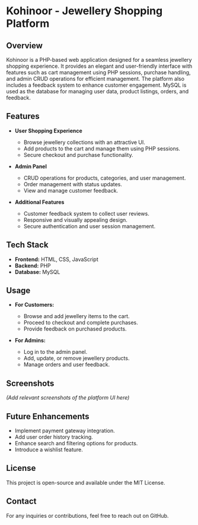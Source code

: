 # Kohinoor - Jewellery Shopping Platform

## Overview
Kohinoor is a PHP-based web application designed for a seamless jewellery shopping experience. It provides an elegant and user-friendly interface with features such as cart management using PHP sessions, purchase handling, and admin CRUD operations for efficient management. The platform also includes a feedback system to enhance customer engagement. MySQL is used as the database for managing user data, product listings, orders, and feedback.

## Features
- **User Shopping Experience**
  - Browse jewellery collections with an attractive UI.
  - Add products to the cart and manage them using PHP sessions.
  - Secure checkout and purchase functionality.
  
- **Admin Panel**
  - CRUD operations for products, categories, and user management.
  - Order management with status updates.
  - View and manage customer feedback.
  
- **Additional Features**
  - Customer feedback system to collect user reviews.
  - Responsive and visually appealing design.
  - Secure authentication and user session management.
  
## Tech Stack
- **Frontend:** HTML, CSS, JavaScript
- **Backend:** PHP
- **Database:** MySQL

## Usage
- **For Customers:**
  - Browse and add jewellery items to the cart.
  - Proceed to checkout and complete purchases.
  - Provide feedback on purchased products.
  
- **For Admins:**
  - Log in to the admin panel.
  - Add, update, or remove jewellery products.
  - Manage orders and user feedback.

## Screenshots
*(Add relevant screenshots of the platform UI here)*

## Future Enhancements
- Implement payment gateway integration.
- Add user order history tracking.
- Enhance search and filtering options for products.
- Introduce a wishlist feature.

## License
This project is open-source and available under the MIT License.

## Contact
For any inquiries or contributions, feel free to reach out on GitHub.

